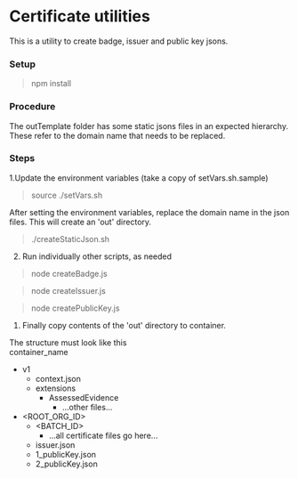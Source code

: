 # Certificate utilities
This is a utility to create badge, issuer and public key jsons.

### Setup
> npm install

### Procedure
The outTemplate folder has some static jsons files in an expected hierarchy. These refer to the domain name that needs to be replaced. 

### Steps
1.Update the environment variables (take a copy of setVars.sh.sample)
> source ./setVars.sh <br>

After setting the environment variables, replace the domain name in the json files. This will create an 'out' directory.
> ./createStaticJson.sh

2. Run individually other scripts, as needed

> node createBadge.js

> node createIssuer.js

> node createPublicKey.js

1. Finally copy contents of the 'out' directory to container.

The structure must look like this <br>
container_name <br>
- v1 <br>
   - context.json
   - extensions
        - AssessedEvidence
            - ...other files...
- <ROOT_ORG_ID>
    - <BATCH_ID>
        - ...all certificate files go here...
    - issuer.json
    - 1_publicKey.json
    - 2_publicKey.json